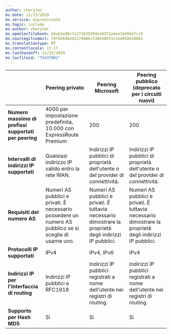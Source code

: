 ```yaml
---
author: cherylmc
ms.date: 12/13/2019
ms.service: expressroute
ms.topic: include
ms.author: cherylmc
ms.openlocfilehash: b6ab3e80c7a27263039de3d371adea3d49ddfcc9
ms.sourcegitcommit: f4f626d6e92174086c530ed9bf3ccbe058639081
ms.translationtype: MT
ms.contentlocale: it-IT
ms.lasthandoff: 12/25/2019
ms.locfileid: "75437002"
---
```

|  | **Peering privato** | **Peering Microsoft** |  **Peering pubblico** (deprecato per i circuiti nuovi) |
| --- | --- | --- | --- |
| **Numero massimo di prefissi supportati per peering** |4000 per impostazione predefinita, 10.000 con ExpressRoute Premium |200 |200 |
| **Intervalli di indirizzi IP supportati** |Qualsiasi indirizzo IP valido entro la rete WAN. |Indirizzi IP pubblici di proprietà dell'utente o del provider di connettività. |Indirizzi IP pubblici di proprietà dell'utente o del provider di connettività. |
| **Requisiti del numero AS** |Numeri AS pubblici e privati. È necessario possedere un numero AS pubblico se si sceglie di usarne uno. |Numeri AS pubblici e privati. È tuttavia necessario dimostrare la proprietà degli indirizzi IP pubblici. |Numeri AS pubblici e privati. È tuttavia necessario dimostrare la proprietà degli indirizzi IP pubblici. |
| **Protocolli IP supportati**| IPv4 |  IPv4, IPv6 | IPv4 |
| **Indirizzi IP per l'interfaccia di routing** |Indirizzi IP pubblici e RFC1918 |Indirizzi IP pubblici registrati a nome dell'utente nei registri di routing. |Indirizzi IP pubblici registrati a nome dell'utente nei registri di routing. |
| **Supporto per Hash MD5** |Sì |Sì |Sì |